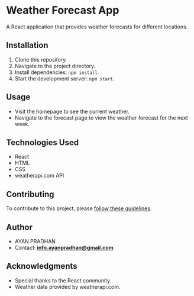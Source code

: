 # Weather Forecast App

A React application that provides weather forecasts for different locations.

## Installation

1. Clone this repository.
2. Navigate to the project directory.
3. Install dependencies: `npm install`.
4. Start the development server: `npm start`.

## Usage

- Visit the homepage to see the current weather.
- Navigate to the forecast page to view the weather forecast for the next week.

## Technologies Used

- React
- HTML
- CSS
- weatherapi.com API



## Contributing

To contribute to this project, please [follow these guidelines](CONTRIBUTING.md).


## Author

- AYAN PRADHAN
- Contact:<b> info.ayanpradhan@gmail.com</b>

## Acknowledgments

- Special thanks to the React community.
- Weather data provided by weatherapi.com.

